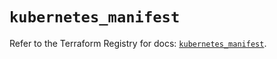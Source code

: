# `kubernetes_manifest`

Refer to the Terraform Registry for docs: [`kubernetes_manifest`](https://registry.terraform.io/providers/hashicorp/kubernetes/2.29.0/docs/resources/manifest).

